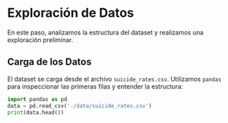 # Exploración de Datos

En este paso, analizamos la estructura del dataset y realizamos una exploración preliminar.

## Carga de los Datos
El dataset se carga desde el archivo `suicide_rates.csv`. Utilizamos `pandas` para inspeccionar las primeras filas y entender la estructura:

```python
import pandas as pd
data = pd.read_csv('./data/suicide_rates.csv')
print(data.head())
